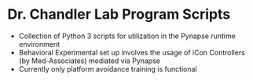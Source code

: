 # Dr. Chandler Lab Program Scripts
 - Collection of Python 3 scripts for utilization in the Pynapse runtime environment
 - Behavioral Experimental set up involves the usage of iCon Controllers (by Med-Associates) mediated via Pynapse
 - Currently only platform avoidance training is functional

